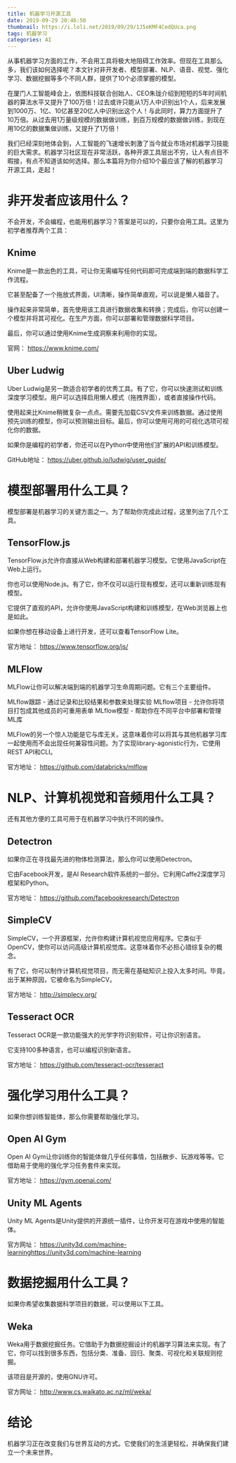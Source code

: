 ```yaml
---
title: 机器学习开源工具
date: 2019-09-29 20:46:50
thumbnail: https://i.loli.net/2019/09/29/1J5oKMF4CedQUca.png
tags: 机器学习
categories: AI
---
```

从事机器学习方面的工作，不会用工具将极大地阻碍工作效率。但现在工具那么多，我们该如何选择呢？本文针对非开发者、模型部署、NLP、语音、视觉、强化学习、数据挖掘等多个不同人群，提供了10个必须掌握的模型。

<!--more-->

在厦门人工智能峰会上，依图科技联合创始人、CEO朱珑介绍到短短的5年时间机器的算法水平又提升了100万倍！过去或许只能从1万人中识别出1个人，后来发展到1000万、1亿、10亿甚至20亿人中识别出这个人！与此同时，算力方面提升了10万倍。从过去用1万量级规模的数据做训练，到百万规模的数据做训练，到现在用10亿的数据集做训练，又提升了1万倍！

我们已经深刻地体会到，人工智能的飞速增长刺激了当今就业市场对机器学习技能的巨大需求。机器学习社区现在非常活跃，各种开源工具层出不穷，让人有点目不暇接，有点不知道该如何选择。那么本篇将为你介绍10个最应该了解的机器学习开源工具，走起！

# 非开发者应该用什么？

不会开发，不会编程，也能用机器学习？答案是可以的，只要你会用工具。这里为初学者推荐两个工具：

## Knime

Knime是一款出色的工具，可让你无需编写任何代码即可完成端到端的数据科学工作流程。

它甚至配备了一个拖放式界面，UI清晰，操作简单直观，可以说是懒人福音了。

操作起来非常简单，首先使用该工具进行数据收集和转换；完成后，你可以创建一个模型并将其可视化。在生产方面，你可以部署和管理数据科学项目。

最后，你可以通过使用Knime生成洞察来利用你的实现。

官网：
https://www.knime.com/

## Uber Ludwig

Uber Ludwig是另一款适合初学者的优秀工具。有了它，你可以快速测试和训练深度学习模型。用户可以选择启用懒人模式（拖拽界面），或者直接操作代码。

使用起来比Knime稍微复杂一点点。需要先加载CSV文件来训练数据。通过使用预先训练的模型，你可以预测输出目标。最后，你可以使用可用的可视化选项可视化你的数据。

如果你是编程的初学者，你还可以在Python中使用他们扩展的API和训练模型。

GitHub地址：
https://uber.github.io/ludwig/user_guide/

# 模型部署用什么工具？

模型部署是机器学习的关键方面之一。为了帮助你完成此过程，这里列出了几个工具。

## TensorFlow.js

TensorFlow.js允许你直接从Web构建和部署机器学习模型。它使用JavaScript在Web上运行。

你也可以使用Node.js。有了它，你不仅可以运行现有模型，还可以重新训练现有模型。

它提供了直观的API，允许你使用JavaScript构建和训练模型，在Web浏览器上也是如此。

如果你想在移动设备上进行开发，还可以查看TensorFlow Lite。

官方地址：
https://www.tensorflow.org/js/

## MLFlow

MLFlow让你可以解决端到端的机器学习生命周期问题。它有三个主要组件。

MLflow跟踪 - 通过记录和比较结果和参数来处理实验
MLflow项目 - 允许你将项目打包成其他成员的可重用表单
MLflow模型 - 帮助你在不同平台中部署和管理ML库

MLFlow的另一个惊人功能是它与库无关。这意味着你可以将其与其他机器学习库一起使用而不会出现任何兼容性问题。为了实现library-agonistic行为，它使用REST API和CLI。

官方地址：
https://github.com/databricks/mlflow

# NLP、计算机视觉和音频用什么工具？

还有其他方便的工具可用于在机器学习中执行不同的操作。

## Detectron

如果你正在寻找最先进的物体检测算法，那么你可以使用Detectron。

它由Facebook开发，是AI Research软件系统的一部分。它利用Caffe2深度学习框架和Python。

官方地址：
https://github.com/facebookresearch/Detectron

## SimpleCV

SimpleCV，一个开源框架，允许你构建计算机视觉应用程序。它类似于OpenCV，使你可以访问高级计算机视觉库。这意味着你不必担心错综复杂的概念。

有了它，你可以制作计算机视觉项目，而无需在基础知识上投入太多时间。毕竟，出于某种原因，它被命名为SimpleCV。

官方地址：
http://simplecv.org/

## Tesseract OCR

Tesseract OCR是一款功能强大的光学字符识别软件，可让你识别语言。

它支持100多种语言，也可以编程识别新语言。

官方地址：
https://github.com/tesseract-ocr/tesseract

# 强化学习用什么工具？

如果你想训练智能体，那么你需要帮助强化学习。

## Open AI Gym

Open AI Gym让你训练你的智能体做几乎任何事情，包括散步、玩游戏等等。它借助易于使用的强化学习任务套件来实现。

官方地址：
https://gym.openai.com/

## Unity ML Agents

Unity ML Agents是Unity提供的开源统一插件，让你开发可在游戏中使用的智能体。

官方网址：
https://unity3d.com/machine-learninghttps://unity3d.com/machine-learning

# 数据挖掘用什么工具？

如果你希望收集数据科学项目的数据，可以使用以下工具。

## Weka

Weka用于数据挖掘任务。它借助于为数据挖掘设计的机器学习算法来实现。有了它，你可以找到很多东西，包括分类、准备、回归、聚类、可视化和关联规则挖掘。

该项目是开源的，使用GNU许可。

官方网址：
http://www.cs.waikato.ac.nz/ml/weka/

# 结论

机器学习正在改变我们与世界互动的方式。它使我们的生活更轻松，并确保我们建立一个未来世界。